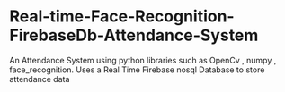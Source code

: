 # Real-time-Face-Recognition-FirebaseDb-Attendance-System
An Attendance System using python libraries such as OpenCv , numpy , face_recognition.
Uses a Real Time Firebase nosql Database to store attendance data 
